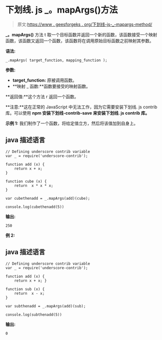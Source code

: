 # 下划线. js _。mapArgs()方法

> 原文:[https://www . geesforgeks . org/下划线-js-_-mapargs-method/](https://www.geeksforgeeks.org/underscore-js-_-mapargs-method/)

**_。mapArgs()** 方法 t 取一个目标函数并返回一个新的函数，该函数接受一个映射函数，该函数又返回一个函数，该函数将在调用原始目标函数之前映射其参数。

**语法:**

```
_.mapArgs( target_function, mapping_function );
```

**参数:**

*   **target_function:** 原被调用函数。
*   **映射 _ 函数:**函数要接受的映射函数。

**返回值:**这个方法 r 返回一个函数。

**注意:**这在正常的 JavaScript 中无法工作，因为它需要安装下划线. js contrib 库。可以使用 **npm 安装下划线-contrib-save 来安装下划线. js contrib 库。**

**示例 1:** 我们制作了一个函数，将给定值立方，然后将该值加到自身上。

## java 描述语言

```
// Defining underscore contrib variable
var _ = require('underscore-contrib'); 

function add (x) { 
    return x + x; 
}

function cube (x) {
    return  x * x * x; 
}

var cubethenadd = _.mapArgs(add)(cube);

console.log(cubethenadd(5))
```

**输出:**

```
250
```

**例 2:**

## java 描述语言

```
// Defining underscore contrib variable
var _ = require('underscore-contrib'); 

function add (x) { 
    return x + x; }

function sub (x) {
    return  x - x; 
}

var subthenadd = _.mapArgs(add)(sub);

console.log(subthenadd(5))
```

**输出:**

```
0
```